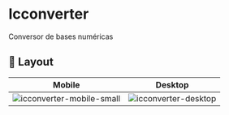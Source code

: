 # Icconverter

Conversor de bases numéricas

## 📸 Layout 

| Mobile | Desktop |
| --- | --- |
| ![icconverter-mobile-small](https://user-images.githubusercontent.com/82323559/207513899-7d654b06-2907-49c0-bd12-cfcfcb727105.png) | ![icconverter-desktop](https://user-images.githubusercontent.com/82323559/207513925-59fd516b-8e38-4c3e-a71d-7f50ffe86c3c.png) |
